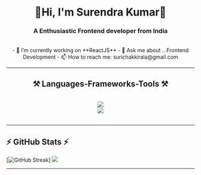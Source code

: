 <h1 align='center'>
  👋Hi, I'm Surendra Kumar👋
</h1>
<h3 align="center">A Enthusiastic Frontend developer from India</h3>

<br/>

<div align="center">
- 🔭 I’m currently working on **ReactJS**
- 💬 Ask me about ...Frontend Development
- 📫 How to reach me: surichakkirala@gmail.com
</div>
 <hr/>
 
<h2 align="center">⚒️ Languages-Frameworks-Tools ⚒️</h2>
<br/>
<div align="center">
    <img src="https://skillicons.dev/icons?i=react,mui,html,css,vscode,github,tailwind,git," />
    <br>
    <img src="https://skillicons.dev/icons?i=javascript,firebase,mongodb,c,nextjs,mysql" />
</div>

<br/>
<hr/>

## **⚡ GitHub Stats ⚡**
[![GitHub Streak](https://github-readme-streak-stats.herokuapp.com?user=surichakkirala&theme=highcontrast&include_all_commits=false&count_private=true&layout=compact)]
 ![](https://github-readme-stats.vercel.app/api/top-langs/?username=surichakkirala&theme=highcontrast&include_all_commits=false&count_private=true&layout=compact)
<br/>

<hr/>

<br/>
